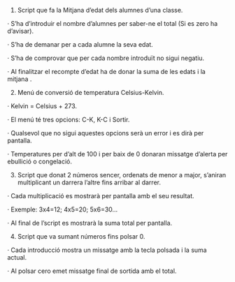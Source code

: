 1. Script que fa la Mitjana d’edat dels alumnes d’una classe.

·       S’ha d’introduir el nombre d’alumnes per saber-ne el total (Si es zero ha d’avisar).

·       S’ha de demanar per a cada alumne la seva edat.

·       S’ha de comprovar que per cada nombre introduït no sigui negatiu.

·       Al finalitzar el recompte d’edat ha de donar la suma de les edats i la mitjana .

 

 

2. Menú de conversió de temperatura Celsius-Kelvin.

·       Kelvin = Celsius + 273.

·       El menú té tres opcions: C-K, K-C i Sortir.

·       Qualsevol que no sigui aquestes opcions serà un error i es dirà per pantalla.

·       Temperatures per d’alt de 100 i per baix de 0 donaran missatge d’alerta per ebullició o congelació.

 

 

3. Script que donat 2 números sencer, ordenats de menor a major, s’aniran multiplicant un darrera l’altre fins arribar al darrer. 

·       Cada multiplicació es mostrarà per pantalla amb el seu resultat. 

·       Exemple: 3x4=12; 4x5=20; 5x6=30…

·       Al final de l’script es mostrarà la suma total per pantalla.

 

 

4. Script que va sumant números fins polsar 0.

·       Cada introducció mostra un missatge amb la tecla polsada i la suma actual.

·       Al polsar cero emet missatge final de sortida amb el total.